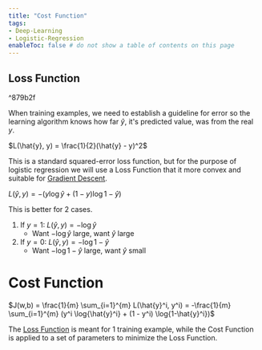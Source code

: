 ```yaml
---
title: "Cost Function"
tags:
- Deep-Learning
- Logistic-Regression
enableToc: false # do not show a table of contents on this page
---
```

## Loss Function

^879b2f

When training examples, we need to establish a guideline for error so the learning algorithm knows how far $\hat{y}$, it's predicted value, was from the real $y$.

$L(\hat{y}, y) = \frac{1}{2}(\hat{y} - y)^2$

This is a standard squared-error loss function, but for the purpose of logistic regression we will use a Loss Function that it more convex and suitable for [Gradient Descent](notes/Gradient%20Descent.md).

$L(\hat{y}, y) = -(y \log{\hat{y}} + (1 - y) \log{1-\hat{y}})$

This is better for 2 cases.
1. If $y = 1$: $L(\hat{y}, y) = -\log{\hat{y}}$
	- Want $-\log{\hat{y}}$ large, want $\hat{y}$ large
2. If $y = 0$: $L(\hat{y}, y) = -\log{1 - \hat{y}}$
	- Want $- \log{1 - \hat{y}}$ large, want $\hat{y}$ small
# Cost Function
$J(w,b) = \frac{1}{m} \sum_{i=1}^{m} L(\hat{y}^i, y^i) = -\frac{1}{m} \sum_{i=1}^{m} (y^i \log{\hat{y}^i} + (1 - y^i) \log{1-\hat{y}^i})$

The [Loss Function](#^879b2f) is meant for 1 training example, while the Cost Function is applied to a set of parameters to minimize the Loss Function.